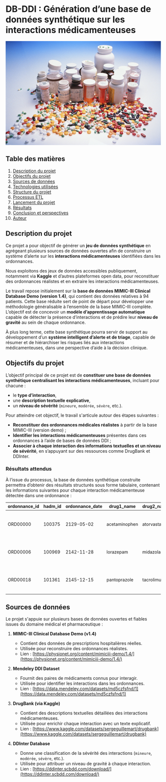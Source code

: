 # DB-DDI : Génération d’une base de données synthétique sur les interactions médicamenteuses
![Illustration du projet](médicaments.jpg)

##  Table des matières

1. [Description du projet](#description-du-projet)
2. [Objectifs du projet](#objectifs-du-projet)
3. [Sources de données](#sources-de-données)
4. [Technologies utilisées](#technologies-utilisées)
5. [Structure du projet](#structure-du-projet)
6. [Processus ETL](#processus-etl)
7. [Lancement du projet](#lancement-du-projet)
8. [Résultats](#résultats)
9. [Conclusion et perspectives](#conclusion-et-perspectives)
10. [Auteur](#auteur)

##  Description du projet

Ce projet a pour objectif de générer un **jeu de données synthétique** en agrégeant plusieurs sources de données ouvertes afin de construire un système d’alerte sur les **interactions médicamenteuses** identifiées dans les ordonnances.

Nous exploitons des jeux de données accessibles publiquement, notamment via **Kaggle** et d’autres plateformes open data, pour reconstituer des ordonnances réalistes et en extraire les interactions médicamenteuses.

Le travail repose initialement sur la **base de données MIMIC-III Clinical Database Demo (version 1.4)**, qui contient des données relatives à 94 patients. Cette base réduite sert de point de départ pour développer une méthodologie généralisable à l’ensemble de la base MIMIC-III complète. L’objectif est de concevoir un **modèle d’apprentissage automatique** capable de détecter la présence d’interactions et de prédire leur **niveau de gravité** au sein de chaque ordonnance.

À plus long terme, cette base synthétique pourra servir de support au développement d’un **système intelligent d’alerte et de triage**, capable de résumer et de hiérarchiser les risques liés aux interactions médicamenteuses, dans une perspective d’aide à la décision clinique.

##  Objectifs du projet

L’objectif principal de ce projet est de **constituer une base de données synthétique centralisant les interactions médicamenteuses**, incluant pour chacune :

- le **type d’interaction**,
- une **description textuelle explicative**,
- un **niveau de sévérité** (`mineure`, `modérée`, `sévère`, etc.).

Pour atteindre cet objectif, le travail s'articule autour des étapes suivantes :

-  **Reconstituer des ordonnances médicales réalistes** à partir de la base MIMIC-III (version demo) ;
-  **Identifier les interactions médicamenteuses** présentes dans ces ordonnances à l’aide de bases de données DDI ;
-  **Associer à chaque interaction des informations textuelles et un niveau de sévérité**, en s’appuyant sur des ressources comme DrugBank et DDInter.
###  Résultats attendus

À l’issue du processus, la base de données synthétique construite permettra d’obtenir des résultats structurés sous forme tabulaire, contenant les informations suivantes pour chaque interaction médicamenteuse détectée dans une ordonnance :

| ordonnance_id | hadm_id | ordonnance_date | drug1_name   | drug2_name | interaction_type                  | description                                           | level    |
|---------------|---------|------------------|--------------|------------|-----------------------------------|-------------------------------------------------------|----------|
| ORD00000      | 100375  | 2129-05-02       | acetaminophen | atorvastatin | risk or severity of adverse effects | The risk or severity of adverse effects can be...    | Sévère      |
| ORD00006      | 100969  | 2142-11-28       | lorazepam     | midazolam   | risk or severity of adverse effects | The risk or severity of adverse effects can be...    | Mineure      |
| ORD00018      | 101361  | 2145-12-15       | pantoprazole  | tacrolimus  | serum concentration                | The serum concentration of Tacrolimus can be increa...| Moderate |

## Sources de données

Le projet s'appuie sur plusieurs bases de données ouvertes et fiables issues du domaine médical et pharmaceutique :

1. **MIMIC-III Clinical Database Demo (v1.4)**  
   - Contient des données de prescriptions hospitalières réelles.  
   - Utilisée pour reconstruire des ordonnances réalistes.  
   - Lien : [https://physionet.org/content/mimiciii-demo/1.4/](https://physionet.org/content/mimiciii-demo/1.4/)

2. **Mendeley DDI Dataset**  
   - Fournit des paires de médicaments connus pour interagir.  
   - Utilisée pour identifier les interactions dans les ordonnances.  
   - Lien : [https://data.mendeley.com/datasets/md5czfsfnd/1](https://data.mendeley.com/datasets/md5czfsfnd/1)

3. **DrugBank (via Kaggle)**  
   - Contient des descriptions textuelles détaillées des interactions médicamenteuses.  
   - Utilisée pour enrichir chaque interaction avec un texte explicatif.  
   - Lien : [https://www.kaggle.com/datasets/sergeguillemart/drugbank](https://www.kaggle.com/datasets/sergeguillemart/drugbank)

4. **DDInter Database**  
   - Donne une classification de la sévérité des interactions (`mineure`, `modérée`, `sévère`, etc.).  
   - Utilisée pour attribuer un niveau de gravité à chaque interaction.  
   - Lien : [https://ddinter.scbdd.com/download/](https://ddinter.scbdd.com/download/)






